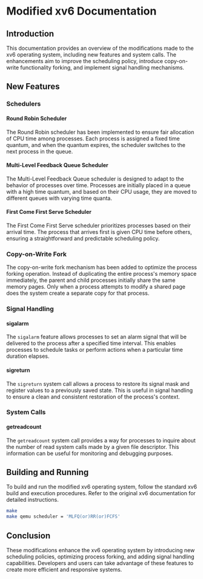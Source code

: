 # Modified xv6 Documentation

## Introduction

This documentation provides an overview of the modifications made to the xv6 operating system, including new features and system calls. The enhancements aim to improve the scheduling policy, introduce copy-on-write functionality forking, and implement signal handling mechanisms.

## New Features

### Schedulers

#### Round Robin Scheduler

The Round Robin scheduler has been implemented to ensure fair allocation of CPU time among processes. Each process is assigned a fixed time quantum, and when the quantum expires, the scheduler switches to the next process in the queue.

#### Multi-Level Feedback Queue Scheduler

The Multi-Level Feedback Queue scheduler is designed to adapt to the behavior of processes over time. Processes are initially placed in a queue with a high time quantum, and based on their CPU usage, they are moved to different queues with varying time quanta.

#### First Come First Serve Scheduler

The First Come First Serve scheduler prioritizes processes based on their arrival time. The process that arrives first is given CPU time before others, ensuring a straightforward and predictable scheduling policy.

### Copy-on-Write Fork

The copy-on-write fork mechanism has been added to optimize the process forking operation. Instead of duplicating the entire process's memory space immediately, the parent and child processes initially share the same memory pages. Only when a process attempts to modify a shared page does the system create a separate copy for that process.

### Signal Handling

#### sigalarm

The `sigalarm` feature allows processes to set an alarm signal that will be delivered to the process after a specified time interval. This enables processes to schedule tasks or perform actions when a particular time duration elapses.

#### sigreturn

The `sigreturn` system call allows a process to restore its signal mask and register values to a previously saved state. This is useful in signal handling to ensure a clean and consistent restoration of the process's context.

### System Calls

#### getreadcount

The `getreadcount` system call provides a way for processes to inquire about the number of read system calls made by a given file descriptor. This information can be useful for monitoring and debugging purposes.

## Building and Running

To build and run the modified xv6 operating system, follow the standard xv6 build and execution procedures. Refer to the original xv6 documentation for detailed instructions.

```bash
make
make qemu scheduler = 'MLFQ(or)RR(or)FCFS'
```

## Conclusion

These modifications enhance the xv6 operating system by introducing new scheduling policies, optimizing process forking, and adding signal handling capabilities. Developers and users can take advantage of these features to create more efficient and responsive systems.